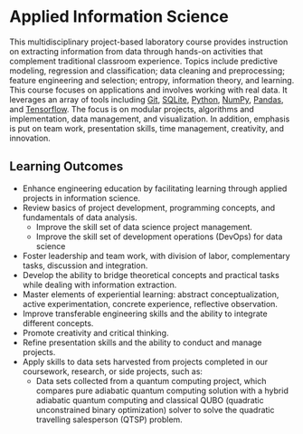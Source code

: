 # Applied Information Science

This multidisciplinary project-based laboratory course provides instruction on extracting information from data through hands-on activities that complement traditional classroom experience.
Topics include predictive modeling, regression and classification; data cleaning and preprocessing; feature engineering and selection; entropy, information theory, and learning.
This course focuses on applications and involves working with real data.
It leverages an array of tools including [Git](http://git-scm.com/), [SQLite](https://www.sqlite.org/), [Python](https://www.python.org/), [NumPy](http://www.numpy.org/), [Pandas](http://pandas.pydata.org/), and [Tensorflow](https://www.tensorflow.org/).
The focus is on modular projects, algorithms and implementation, data management, and visualization.
In addition, emphasis is put on team work, presentation skills, time management, creativity, and innovation.


## Learning Outcomes

* Enhance engineering education by facilitating learning through applied projects in information science.
* Review basics of project development, programming concepts, and fundamentals of data analysis.
  + Improve the skill set of data science project management.
  + Improve the skill set of development operations (DevOps) for data science
* Foster leadership and team work, with division of labor, complementary tasks, discussion and integration.
* Develop the ability to bridge theoretical concepts and practical tasks while dealing with information extraction.
* Master elements of experiential learning: abstract conceptualization, active experimentation, concrete experience, reflective observation.
* Improve transferable engineering skills and the ability to integrate different concepts.
* Promote creativity and critical thinking.
* Refine presentation skills and the ability to conduct and manage projects.
* Apply skills to data sets harvested from projects completed in our coursework, research, or side projects, such as:
  + Data sets collected from a quantum computing project, which compares
    pure adiabatic quantum computing solution with a hybrid adiabatic quantum
    computing and classical QUBO (quadratic unconstrained binary optimization)
    solver to solve the quadratic travelling salesperson (QTSP) problem.

